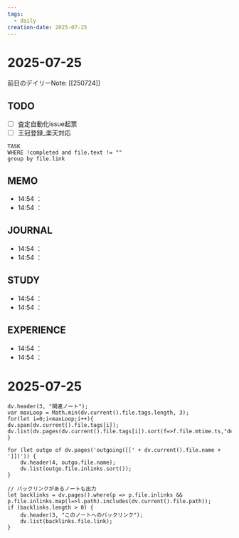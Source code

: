 ```yaml
---
tags:
  - daily
creation-date: 2025-07-25
---
```


# 2025-07-25



前日のデイリーNote: [[250724]]
## TODO
- [ ] 査定自動化issue起票
- [ ] 王冠登録_楽天対応

```dataview
TASK  
WHERE !completed and file.text != ""
group by file.link

```

## MEMO
- 14:54 ：
- 14:54 ：

## JOURNAL
- 14:54 ：
- 14:54 ：

## STUDY
- 14:54 ：
- 14:54 ：

## EXPERIENCE
- 14:54 ：
- 14:54 ：
# 2025-07-25



```dataviewjs
dv.header(3, "関連ノート");
var maxLoop = Math.min(dv.current().file.tags.length, 3);
for(let i=0;i<maxLoop;i++){
dv.span(dv.current().file.tags[i]);
dv.list(dv.pages(dv.current().file.tags[i]).sort(f=>f.file.mtime.ts,"desc").limit(15).file.link);
}

for (let outgo of dv.pages('outgoing([[' + dv.current().file.name + ']])')) {
    dv.header(4, outgo.file.name);
    dv.list(outgo.file.inlinks.sort());
}

// バックリンクがあるノートも出力
let backlinks = dv.pages().where(p => p.file.inlinks && p.file.inlinks.map(l=>l.path).includes(dv.current().file.path));
if (backlinks.length > 0) {
    dv.header(3, "このノートへのバックリンク");
    dv.list(backlinks.file.link);
}
```